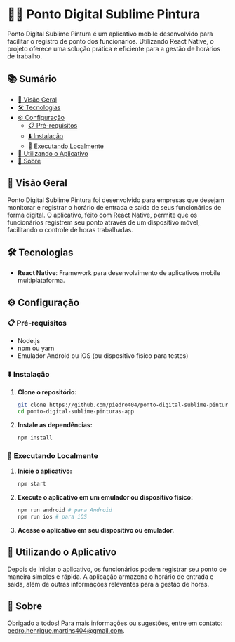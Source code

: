 # 📑📲 Ponto Digital Sublime Pintura

Ponto Digital Sublime Pintura é um aplicativo mobile desenvolvido para facilitar o registro de ponto dos funcionários. Utilizando React Native, o projeto oferece uma solução prática e eficiente para a gestão de horários de trabalho.

## 📚 Sumário
- [📖 Visão Geral](#-visão-geral)
- [🛠 Tecnologias](#-tecnologias)
- [⚙️ Configuração](#%EF%B8%8F-configuração)
  - [📋 Pré-requisitos](#-pré-requisitos)
  - [⬇️ Instalação](#%EF%B8%8F-instalação)
  - [🚀 Executando Localmente](#-executando-localmente)
- [🎨 Utilizando o Aplicativo](#-utilizando-o-aplicativo)
- [📒 Sobre](#-sobre)

## 📖 Visão Geral

Ponto Digital Sublime Pintura foi desenvolvido para empresas que desejam monitorar e registrar o horário de entrada e saída de seus funcionários de forma digital. O aplicativo, feito com React Native, permite que os funcionários registrem seu ponto através de um dispositivo móvel, facilitando o controle de horas trabalhadas.

## 🛠 Tecnologias

- **React Native**: Framework para desenvolvimento de aplicativos mobile multiplataforma.

## ⚙️ Configuração

### 📋 Pré-requisitos

- Node.js
- npm ou yarn
- Emulador Android ou iOS (ou dispositivo físico para testes)

### ⬇️ Instalação

1. **Clone o repositório:**
    ```bash
    git clone https://github.com/piedro404/ponto-digital-sublime-pinturas-app.git
    cd ponto-digital-sublime-pinturas-app
    ```

2. **Instale as dependências:**
    ```bash
    npm install
    ```

### 🚀 Executando Localmente

1. **Inicie o aplicativo:**
    ```bash
    npm start
    ```
   
2. **Execute o aplicativo em um emulador ou dispositivo físico:**
    ```bash
    npm run android # para Android
    npm run ios # para iOS
    ```

3. **Acesse o aplicativo em seu dispositivo ou emulador.**

## 🎨 Utilizando o Aplicativo

Depois de iniciar o aplicativo, os funcionários podem registrar seu ponto de maneira simples e rápida. A aplicação armazena o horário de entrada e saída, além de outras informações relevantes para a gestão de horas.

## 📒 Sobre
Obrigado a todos! Para mais informações ou sugestões, entre em contato: pedro.henrique.martins404@gmail.com.

